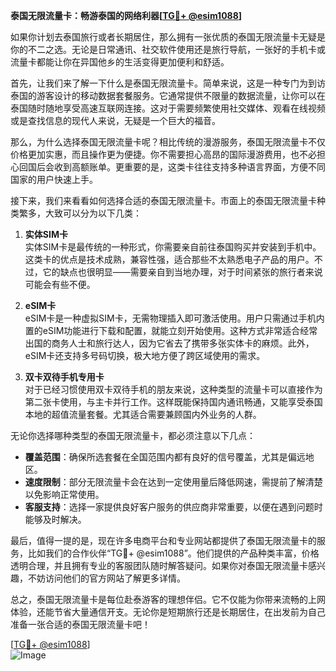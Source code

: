 **泰国无限流量卡：畅游泰国的网络利器[[TG💪+ @esim1088](https://t.me/s/esim1088)]**

如果你计划去泰国旅行或者长期居住，那么拥有一张优质的泰国无限流量卡无疑是你的不二之选。无论是日常通讯、社交软件使用还是旅行导航，一张好的手机卡或流量卡都能让你在异国他乡的生活变得更加便利和舒适。

首先，让我们来了解一下什么是泰国无限流量卡。简单来说，这是一种专门为到访泰国的游客设计的移动数据套餐服务。它通常提供不限量的数据流量，让你可以在泰国随时随地享受高速互联网连接。这对于需要频繁使用社交媒体、观看在线视频或是查找信息的现代人来说，无疑是一个巨大的福音。

那么，为什么选择泰国无限流量卡呢？相比传统的漫游服务，泰国无限流量卡不仅价格更加实惠，而且操作更为便捷。你不需要担心高昂的国际漫游费用，也不必担心回国后会收到高额账单。更重要的是，这类卡往往支持多种语言界面，方便不同国家的用户快速上手。

接下来，我们来看看如何选择合适的泰国无限流量卡。市面上的泰国无限流量卡种类繁多，大致可以分为以下几类：

1. **实体SIM卡**  
   实体SIM卡是最传统的一种形式，你需要亲自前往泰国购买并安装到手机中。这类卡的优点是技术成熟，兼容性强，适合那些不太熟悉电子产品的用户。不过，它的缺点也很明显——需要亲自到当地办理，对于时间紧张的旅行者来说可能会有些不便。

2. **eSIM卡**  
   eSIM卡是一种虚拟SIM卡，无需物理插入即可激活使用。用户只需通过手机内置的eSIM功能进行下载和配置，就能立刻开始使用。这种方式非常适合经常出国的商务人士和旅行达人，因为它省去了携带多张实体卡的麻烦。此外，eSIM卡还支持多号码切换，极大地方便了跨区域使用的需求。

3. **双卡双待手机专用卡**  
   对于已经习惯使用双卡双待手机的朋友来说，这种类型的流量卡可以直接作为第二张卡使用，与主卡并行工作。这样既能保持国内通讯畅通，又能享受泰国本地的超值流量套餐。尤其适合需要兼顾国内外业务的人群。

无论你选择哪种类型的泰国无限流量卡，都必须注意以下几点：

- **覆盖范围**：确保所选套餐在全国范围内都有良好的信号覆盖，尤其是偏远地区。
- **速度限制**：部分无限流量卡会在达到一定使用量后降低网速，需提前了解清楚以免影响正常使用。
- **客服支持**：选择一家提供良好客户服务的供应商非常重要，以便在遇到问题时能够及时解决。

最后，值得一提的是，现在许多电商平台和专业网站都提供了泰国无限流量卡的服务，比如我们的合作伙伴“TG💪+ @esim1088”。他们提供的产品种类丰富，价格透明合理，并且拥有专业的客服团队随时解答疑问。如果你对泰国无限流量卡感兴趣，不妨访问他们的官方网站了解更多详情。

总之，泰国无限流量卡是每位赴泰游客的理想伴侣。它不仅能为你带来流畅的上网体验，还能节省大量通信开支。无论你是短期旅行还是长期居住，在出发前为自己准备一张合适的泰国无限流量卡吧！

[[TG💪+ @esim1088](https://t.me/s/esim1088)]  
![Image](https://i.postimg.cc/4NQfJmqS/Snipaste-2025-05-13-00-14-12.png)